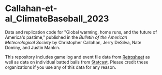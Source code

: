 # Callahan-et-al_ClimateBaseball_2023

Data and replication code for "Global warming, home runs, and the future of America's pastime," published in the _Bulletin of the American Meteorological Society_ by Christopher Callahan, Jerry DeSilva, Nate Dominy, and Justin Mankin.



This repository includes game log and event file data from [Retrosheet](https://www.retrosheet.org/) as well as data on individual batted balls from [Statcast](https://baseballsavant.mlb.com/csv-docs). Please credit these organizations if you use any of this data for any reason. 
